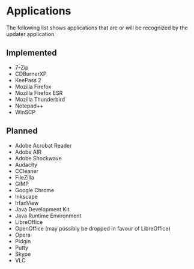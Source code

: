 # Applications

The following list shows applications that are or will be recognized by the
updater application.

## Implemented

* 7-Zip
* CDBurnerXP
* KeePass 2
* Mozilla Firefox
* Mozilla Firefox ESR
* Mozilla Thunderbird
* Notepad++
* WinSCP

## Planned

* Adobe Acrobat Reader
* Adobe AIR
* Adobe Shockwave
* Audacity
* CCleaner
* FileZilla
* GIMP
* Google Chrome
* Inkscape
* IrfanView
* Java Development Kit
* Java Runtime Environment
* LibreOffice
* OpenOffice (may possibly be dropped in favour of LibreOffice)
* Opera
* Pidgin
* Putty
* Skype
* VLC
